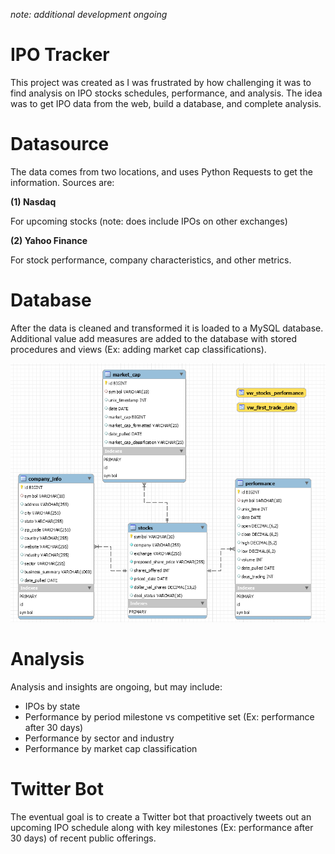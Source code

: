 ﻿_note: additional development ongoing_

# IPO Tracker
This project was created as I was frustrated by how challenging it was to find analysis on IPO stocks schedules, performance, and analysis. The idea was to get IPO data from the web, build a database, and complete analysis.
  
  

# Datasource
The data comes from two locations, and uses Python Requests to get the information. Sources are:

**(1) Nasdaq**

For upcoming stocks (note: does include IPOs on other exchanges)

**(2) Yahoo Finance** 

For stock performance, company characteristics, and other metrics.

  
  

# Database

After the data is cleaned and transformed it is loaded to a MySQL database. Additional value add measures are added to the database with stored procedures and views (Ex: adding market cap classifications).

<img src="images/database_diagram_ipos.png">
  

# Analysis
Analysis and insights are ongoing, but may include:
- IPOs by state 
- Performance by period milestone vs competitive set (Ex: performance after 30 days) 
- Performance by sector and industry 
- Performance by market cap classification 
  
  

# Twitter Bot
The eventual goal is to create a Twitter bot that proactively tweets out an upcoming IPO schedule along with key milestones (Ex: performance after 30 days) of recent public offerings.





